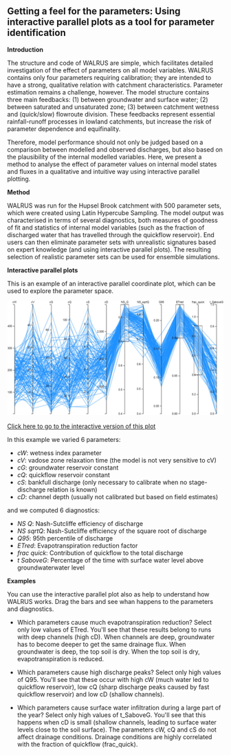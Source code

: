 
Getting a feel for the parameters: Using interactive parallel plots as a tool for parameter identification
------


**Introduction**

The structure and code of WALRUS are simple, which facilitates detailed investigation of the effect of parameters on all model variables. WALRUS contains only four parameters requiring calibration; they are intended to have a strong, qualitative relation with catchment characteristics. Parameter estimation remains a challenge, however. The model structure contains three main feedbacks: (1) between groundwater and surface water; (2) between saturated and unsaturated zone; (3) between catchment wetness and (quick/slow) flowroute division. These feedbacks represent essential rainfall-runoff processes in lowland catchments, but increase the risk of parameter dependence and equifinality.

Therefore, model performance should not only be judged based on a comparison between modelled and observed discharges, but also based on the plausibility of the internal modelled variables. Here, we present a method to analyse the effect of parameter values on internal model states and fluxes in a qualitative and intuitive way using interactive parallel plotting.


**Method**

WALRUS was run for the Hupsel Brook catchment with 500 parameter sets, which were created using Latin Hypercube Sampling. The model output was characterised in terms of several diagnostics, both measures of goodness of fit and statistics of internal model variables (such as the fraction of discharged water that has travelled through the quickflow reservoir). End users can then eliminate parameter sets with unrealistic signatures based on expert knowledge (and using interactive parallel plots). The resulting selection of realistic parameter sets can be used for ensemble simulations. 


**Interactive parallel plots**

This is an example of an interactive parallel coordinate plot, which can be used to explore the parameter space.

![Parallel plot](parcoords_example.jpg)

[Click here to go to the interactive version of this plot](http://rawgit.com/ClaudiaBrauer/WALRUS/master/parallel_coordinates/parallel_coordinates_example/index.html)

In this example we varied 6 parameters: 
- *cW*: wetness index parameter
- *cV*: vadose zone relaxation time (the model is not very sensitive to cV)
- *cG*: groundwater reservoir constant
- *cQ*: quickflow reservoir constant
- *cS*: bankfull discharge (only necessary to calibrate when no stage-discharge relation is known)
- *cD*: channel depth (usually not calibrated but based on field estimates)

and we computed 6 diagnostics: 
- *NS Q*: Nash-Sutcliffe efficiency of discharge
- *NS sqrtQ*: Nash-Sutcliffe efficiency of the square root of discharge 
- *Q95*: 95th percentile of discharge
- *ETred*: Evapotranspiration reduction factor
- *frac quick*: Contribution of quickflow to the total discharge
- *t SaboveG*: Percentage of the time with surface water level above groundwaterwater level


**Examples**

You can use the interactive parallel plot also as help to understand how WALRUS works. Drag the bars and see whan happens to the parameters and diagnostics.

- Which parameters cause much evapotranspiration reduction? Select only low values of ETred. You'll see that these results belong to runs with deep channels (high cD). When channels are deep, groundwater has to become deeper to get the same drainage flux. When groundwater is deep, the top soil is dry. When the top soil is dry, evapotranspiration is reduced.

- Which parameters cause high discharge peaks? Select only high values of Q95. You'll see that these occur with high cW (much water led to quickflow reservoir), low cQ (sharp discharge peaks caused by fast quickflow reservoir) and low cD (shallow channels).

- Which parameters cause surface water infiltration during a large part of the year? Select only high values of t_SaboveG. You'll see that this happens when cD is small (shallow channels, leading to surface water levels close to the soil surface). The parameters cW, cQ and cS do not affect drainage conditions. Drainage conditions are highly correlated with the fraction of quickflow (frac_quick). 
